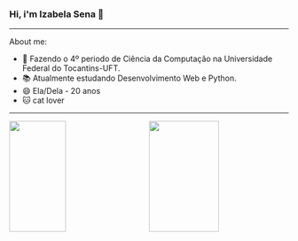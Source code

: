 ### Hi, i'm Izabela Sena 👋

---

About me:
+ 🔭 Fazendo o 4º periodo de Ciência da Computação na Universidade Federal do Tocantins-UFT.
+ 📚 Atualmente estudando Desenvolvimento Web e Python.
+ 😄 Ela/Dela - 20 anos
+ 🐱 cat lover

----

<a href="https://github.com/I-sena">
  <img height="200px" width="45%" align="left" src="https://github-readme-stats.vercel.app/api?username=I-sena&count_private=true&show_icons=true&theme=dark" />
</a>

<a href="https://github.com/I-sena">
  <img height="200px" width="50%" align="right" src="https://github-readme-stats.vercel.app/api/top-langs/?username=I-sena&layout=compact&theme=dark" />
</a>
